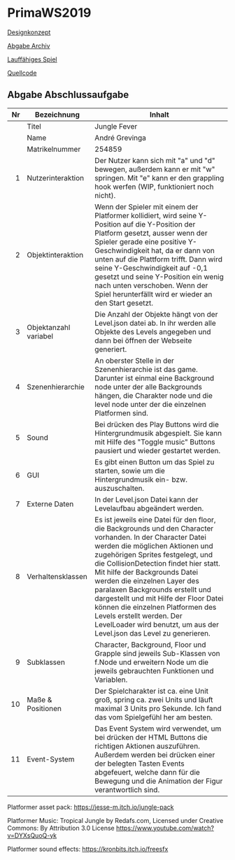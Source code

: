 # PrimaWS2019

[Designkonzept](https://github.com/AndreGrevinga/PrimaWS2019/blob/master/Abgabe/Designkonzept.pdf)

[Abgabe Archiv](https://github.com/AndreGrevinga/PrimaWS2019/blob/master/Abgabe/JungleFever.7z)

[Lauffähiges Spiel](https://andregrevinga.github.io/PrimaWS2019/Platformer/index.html)

[Quellcode](https://github.com/AndreGrevinga/PrimaWS2019/tree/master/Platformer)

## Abgabe Abschlussaufgabe

| Nr | Bezeichnung           | Inhalt                                                                                                                                                                                                                                                                         |
|---:|-----------------------|--------------------------------------------------------------------------------------------------------------------------------------------------------------------------------------------------------------------------------------------------------------------------------|
|    | Titel                 | Jungle Fever
|    | Name                  | André Grevinga
|    | Matrikelnummer        | 254859
|  1 | Nutzerinteraktion     | Der Nutzer kann sich mit "a" und "d" bewegen, außerdem kann er mit "w" springen. Mit "e" kann er den grappling hook werfen (WIP, funktioniert noch nicht).                                                                                                                                                 |
|  2 | Objektinteraktion     | Wenn der Spieler mit einem der Platformer kollidiert, wird seine Y-Position auf die Y-Position der Platform gesetzt, ausser wenn der Spieler gerade eine positive Y-Geschwindigkeit hat, da er dann von unten auf die Plattform trifft. Dann wird seine Y-Geschwindigkeit auf -0,1 gesetzt und seine Y-Position ein wenig nach unten verschoben. Wenn der Spiel herunterfällt wird er wieder an den Start gesetzt.                                                                                                                                                                                  |
|  3 | Objektanzahl variabel | Die Anzahl der Objekte hängt von der Level.json datei ab. In ihr werden alle Objekte des Levels angegeben und dann bei öffnen der Webseite generiert.                                                                                                                                                     |
|  4 | Szenenhierarchie      | An oberster Stelle in der Szenenhierarchie ist das game. Darunter ist einmal eine Background node unter der alle Backgrounds hängen, die Charakter node und die level node unter der die einzelnen Platformen sind.                                                                                                                                               |
|  5 | Sound                 | Bei drücken des Play Buttons wird die Hintergrundmusik abgespielt. Sie kann mit Hilfe des "Toggle music" Buttons pausiert und wieder gestartet werden.                                                            |
|  6 | GUI                   | Es gibt einen Button um das Spiel zu starten, sowie um die Hintergrundmusik ein- bzw. auszuschalten.                                                                                  |
|  7 | Externe Daten         | In der Level.json Datei kann der Levelaufbau abgeändert werden.                                                                                   |
|  8 | Verhaltensklassen     | Es ist jeweils eine Datei für den floor, die Backgrounds und den Character vorhanden. In der Character Datei werden die möglichen Aktionen und zugehörigen Sprites festgelegt, und die CollisionDetection findet hier statt. Mit hilfe der Backgrounds Datei werden die einzelnen Layer des paralaxen Backgrounds erstellt und dargestellt und mit Hilfe der Floor Datei können die einzelnen Platformen des Levels erstellt werden. Der LevelLoader wird benutzt, um aus der Level.json das Level zu generieren.                                                                                               |
|  9 | Subklassen            | Character, Background, Floor und Grapple sind jeweils Sub-Klassen von f.Node und erweitern Node um die jeweils gebrauchten Funktionen und Variablen. |
| 10 | Maße & Positionen     | Der Spielcharakter ist ca. eine Unit groß, spring ca. zwei Units und läuft maximal 3 Units pro Sekunde. Ich fand das vom Spielgefühl her am besten.                                                                |
| 11 | Event-System          | Das Event System wird verwendet, um bei drücken der HTML Buttons die richtigen Aktionen auszuführen. Außerdem werden bei drücken einer der belegten Tasten Events abgefeuert, welche dann für die Bewegung und die Animation der Figur verantwortlich sind.  |



Platformer asset pack: https://jesse-m.itch.io/jungle-pack

Platformer Music: Tropical Jungle by Redafs.com, Licensed under Creative Commons: By Attribution 3.0 License https://www.youtube.com/watch?v=DYXsQuoQ-yk

Platformer sound effects: https://kronbits.itch.io/freesfx
